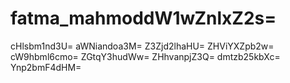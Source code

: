 # fatma_mahmoddW1wZnlxZ2s=
cHlsbm1nd3U=
aWNiandoa3M=
Z3Zjd2lhaHU=
ZHViYXZpb2w=
cW9hbml6cmo=
ZGtqY3hudWw=
ZHhvanpjZ3Q=
dmtzb25kbXc=
Ynp2bmF4dHM=
